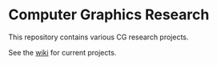# Computer Graphics Research

This repository contains various CG research projects.

See the [wiki](https://github.com/habib-university/CG-Research/wiki) for current projects.
